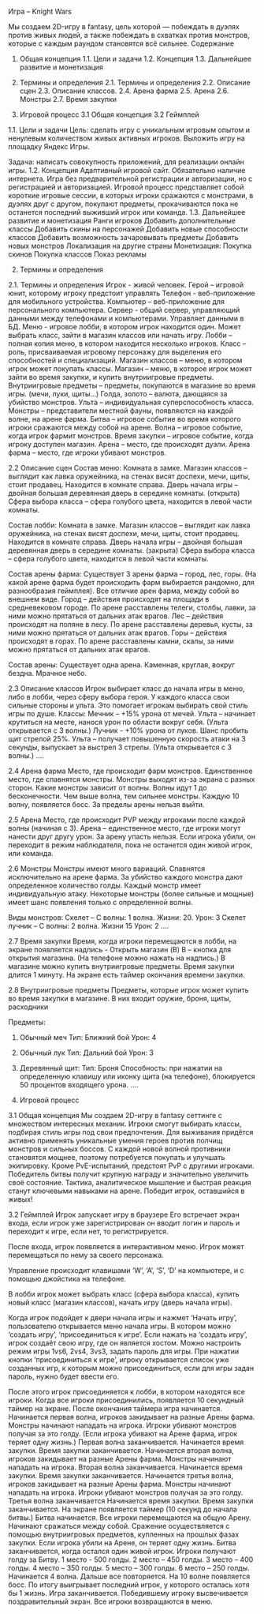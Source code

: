 Игра – Knight Wars
 
Мы создаем 2D-игру в fantasy, цель которой — побеждать в дуэлях против живых людей, а также побеждать в схватках против монстров, которые с каждым раундом становятся всё сильнее. 
Содержание
1.	Общая концепция
1.1.	Цели и задачи
1.2.	Концепция
1.3.	Дальнейшее развитие и монетизация

2.	Термины и определения
2.1.	Термины и определения
2.2.	Описание сцен
2.3.	Описание классов.
2.4.	Арена фарма
2.5.	Арена
2.6.	Монстры
2.7.	Время закупки

3.	Игровой процесс
3.1  	Общая концепция
3.2    Геймплей

 
1.1. Цели и задачи
Цель: сделать игру с уникальным игровым опытом и ненулевым количеством живых активных игроков. Выложить игру на площадку Яндекс Игры.

Задача: написать совокупность приложений, для реализации онлайн игры.
1.2. Концепция
Адаптивный игровой сайт. Обязательно наличие интернета. Игра без предварительной регистрации и авторизации, но с регистрацией и авторизацией. Игровой процесс представляет собой короткие игровые сессии, в которых игроки сражаются с монстрами, в дуэлях друг с другом, покупают предметы, прокачиваются пока не останется последний выживший игрок или команда. 
1.3. Дальнейшее развитие и монетизация
Ранги игроков
Добавить дополнительные классы
Добавить скины на персонажей
Добавить новые способности классов
Добавить возможность зачаровывать предметы
Добавить новых монстров
Локализация на другие страны
Монетизация:
Покупка скинов
Покупка классов
Показ рекламы

2. Термины и определения
 
2.1. Термины и определения
Игрок - живой человек.
Герой – игровой юнит, которому игроку предстоит управлять
Телефон - веб-приложение для мобильного устройства.
Компьютер – веб-приложение для персонального компьютера.
Сервер - общий сервер, управляющий данными между телефонами и компьютерами. Управляет данными в БД.
Меню - игровое лобби, в котором игрок находится один. Может выбрать класс, зайти в магазин классов или начать игру.
Лобби – полная копия меню, в котором находится несколько игроков.
Класс – роль, присваиваемая игровому персонажу для выделения его способностей и специализаций.
Магазин классов – меню, в котором игрок может покупать классы.
Магазин – меню, в которое игрок может зайти во время закупки, и купить внутриигровые предметы.
Внутриигровые предметы – предметы, покупаются в магазине во время игры. (мечи, луки, щиты…)
Голда, золото – валюта, дающаяся за убийство монстров.
Ульта – индивидуальная суперспособность класса.
Монстры – представители местной фауны, появляются на каждой волне, на арене фарма. 
Битва – игровое событие во время которого игроки сражаются между собой на арене.
Волна – игровое событие, когда игрок фармит монстров. 
Время закупки – игровое событие, когда игроку доступен магазин.
Арена – место, где происходят дуэли.
Арена фарма – место, где игроки убивают монстров.

2.2	 Описание сцен
Состав меню:
Комната в замке.
Магазин классов – выглядит как лавка оружейника, на стенах висят доспехи, мечи, щиты, стоит продавец. Находится в комнате справа.
Дверь начала игры – двойная большая деревянная дверь в середине комнаты. (открыта) 
Сфера выбора класса – сфера голубого цвета, находится в левой части комнаты.

Состав лобби:
Комната в замке.
Магазин классов – выглядит как лавка оружейника, на стенах висят доспехи, мечи, щиты, стоит продавец. Находится в комнате справа.
Дверь начала игры – двойная большая деревянная дверь в середине комнаты. (закрыта)
Сфера выбора класса – сфера голубого цвета, находится в левой части комнаты.

Состав арены фарма:
Существует 3 арены фарма – город, лес, горы. (На какой арене фарма будет происходить фарм выбирается рандомно, для разнообразия геймплея).
Все отличие арен фарма, между собой во внешнем виде.
Город – действия происходят на площади в средневековом городе. По арене расставлены телеги, столбы, лавки, за ними можно прятаться от дальних атак врагов.
Лес – действия происходят на поляне в лесу. По арене расставлены деревья, кусты, за ними можно прятаться от дальних атак врагов. 
Горы – действия происходят в горах. По арене расставлены камни, скалы, за ними можно прятаться от дальних атак врагов.

Состав арены:
Существует одна арена. Каменная, круглая, вокруг бездна. Мрачное небо. 




2.3	 Описание классов
Игрок выбирает класс до начала игры в меню, либо в лобби, через сферу выбора героя. У каждого класса свои сильные стороны и ульта. Это помогает игрокам выбирать свой стиль игры по душе. 
Классы:
Мечник – +15% урона от мечей. Ульта – начинает крутиться на месте, нанося урон по области вокруг себя. (Ульта открывается с 3 волны.)
Лучник - +10% урона от луков. Шанс пробить щит стрелой 25%. Ульта – получает повышенную скорость атаки на 3 секунды, выпускает за выстрел 3 стрелы. (Ульта открывается с 3 волны.)
….

2.4	 Арена фарма
Место, где происходит фарм монстров. Единственное место, где спавнятся монстры. Монстры выходят из-за экрана с разных сторон. Какие монстры зависит от волны. Волны идут 1 до бесконечности. Чем выше волна, тем сильнее монстры. Каждую 10 волну, появляется босс. За пределы арены нельзя выйти.

2.5	 Арена
Место, где происходит PVP между игроками после каждой волны (начиная с 3).
Арена – единственное место, где игроки могут нанести друг другу урон.
За арену упасть нельзя. Если игрока убили, он переходит в режим наблюдателя, пока не останется один живой игрок, или команда.

2.6	 Монстры
Монстры имеют много вариаций. Спавнятся исключительно на арене фарма.
За убийство каждого монстра дают определенное количество голды. Каждый монстр имеет индивидуальную атаку. Некоторые монстры (более сильные и мощные) имеет шанс появления только с определенной волны. 

Виды монстров:
Скелет – С волны: 1 волна. Жизни: 20. Урон: 3
Скелет лучник – С волны: 2 волна. Жизни 15 Урон: 2
….

2.7	 Время закупки
Время, когда игроки перемещаются в лобби, на экране появляется надпись - Открыть магазин (B) 
B – кнопка для открытия магазина. (На телефоне можно нажать на надпись.)
В магазине можно купить внутриигровые предметы. 
Время закупки длится 1 минуту. На экране есть таймер окончания времени закупки.


2.8 Внутриигровые предметы
Предметы, которые игрок может купить во время закупки в магазине.
В них входит оружие, броня, щиты, расходники

Предметы:
1.	Обычный меч
Тип: Ближний бой
Урон: 4
2.	Обычный лук
Тип: Дальний бой
Урон: 3
3.	Деревянный щит:
Тип: Броня
Способность: при нажатии на определенную клавишу или иконку щита (на телефоне), блокируется 50 процентов входящего урона.
	….

3. Игровой процесс
 
3.1 Общая концепция
Мы создаем 2D-игру в fantasy сеттинге с множеством интересных механик. Игроки смогут выбирать классы, подбирая стиль игры под свои предпочтения. Для выживания придётся активно применять уникальные умения героев против полчищ монстров и сильных боссов. С каждой новой волной противники становятся мощнее, поэтому потребуется покупать и улучшать экипировку. Кроме PvE-испытаний, предстоят PvP с другими игроками. Победитель битвы получит крупную награду и значительно увеличить своё состояние. Тактика, аналитическое мышление и быстрая реакция станут ключевыми навыками на арене. Победит игрок, оставшийся в живых!
 



3.2 Геймплей
Игрок запускает игру в браузере Его встречает экран входа, если игрок уже зарегистрирован он вводит логин и пароль и переходит к игре, если нет, то регистрируется.

После входа, игрок появляется в интерактивном меню. Игрок может перемещаться по нему за своего персонажа.

Управление происходит клавишами ‘W’, ‘A’, ‘S’, ‘D’ на компьютере, и с помощью джойстика на телефоне.

В лобби игрок может выбрать класс (сфера выбора класса), купить новый класс (магазин классов), начать игру (дверь начала игры).

Когда игрок подойдет к двери начала игры и нажмет ‘Начать игру’, пользователю открывается меню начала игры. В котором можно ‘создать игру’, ‘присоединиться к игре’. Если нажать на ‘создать игру’, игрок создаёт свою игру, где он является хостом. Можно настроить режим игры 1vs6, 2vs4, 3vs3, задать пароль для игры. При нажатии кнопки ‘присоединиться к игре’, игроку открывается список уже созданных игр, к которым можно присоединиться, если для игры задан пароль, нужно будет ввести его.

После этого игрок присоединяется к лобби, в котором находятся все игроки.
Когда все игроки присоединились, появляется 10 секундный таймер на экране.
После окончания таймера игра начинается.
Начинается первая волна, игроков закидывает на разные Арены фарма.
Монстры начинают нападать на игрока.
Игроки убивают монстров получая за это голду.
(Если игрока убивают на Арене фарма, игрок теряет одну жизнь.)
Первая волна заканчивается.
Начинается время закупки.
Время закупки заканчивается.
Начинается вторая волна, игроков закидывает на разные Арены фарма.
Монстры начинают нападать на игрока.
Вторая волна заканчивается.
Начинается время закупки.
Время закупки заканчивается. 
Начинается третья волна, игроков закидывает на разные Арены фарма.
Монстры начинают нападать на игрока.
Игроки убивают монстров получая за это голду.
Третья волна заканчивается
Начинается время закупки.
Время закупки заканчивается.
На экране появляется таймер (10 секунд до начала битвы.)
Битва начинается. Все игроки перемещаются на общую Арену. Начинают сражаться между собой. Сражение осуществляется с помощью внутриигровых предметов, купленных на прошлых фазах закупки.
Если игрока убили на Арене, он теряет одну жизнь.
Битва заканчивается, когда остался один живой игрок.
Игроки получают голду за Битву.
1    место - 500 голды.
2	место – 450 голды.
3	место – 400 голды.
4	место – 350 голды.
5	место – 300 голды.
6	место – 250 голды.
Начинается 4 волна.
Дальше все повторяется.
На 10 волне появляется босс.
По итогу выигрывает последний игрок, у которого осталась хотя бы 1 жизнь.
Игра заканчивается.
Победившему игроку высвечивается поздравительный экран.
Все игроки возвращаются в меню.
